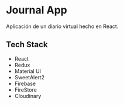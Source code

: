# Journal App

Aplicación de un diario virtual hecho en React.


## Tech Stack

- React
- Redux
- Material UI
- SweetAlert2
- Firebase
- FireStore
- Cloudinary

